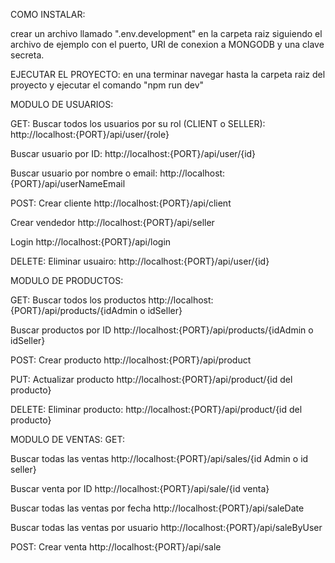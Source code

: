 COMO INSTALAR:

crear un archivo llamado ".env.development" en la carpeta raiz siguiendo el archivo de ejemplo con el puerto, URI de conexion a MONGODB y una clave secreta.

EJECUTAR EL PROYECTO:
en una terminar navegar hasta la carpeta raiz del proyecto y ejecutar el comando "npm run dev"

MODULO DE USUARIOS:

GET:
Buscar todos los usuarios por su rol (CLIENT o SELLER):
http://localhost:{PORT}/api/user/{role} 

Buscar usuario por ID:
http://localhost:{PORT}/api/user/{id}

Buscar usuario por nombre o email:
http://localhost:{PORT}/api/userNameEmail

POST:
Crear cliente
http://localhost:{PORT}/api/client

Crear vendedor
http://localhost:{PORT}/api/seller

Login
http://localhost:{PORT}/api/login

DELETE:
Eliminar usuairo:
http://localhost:{PORT}/api/user/{id}

MODULO DE PRODUCTOS:

GET:
Buscar todos los productos 
http://localhost:{PORT}/api/products/{idAdmin o idSeller}

Buscar productos por ID 
http://localhost:{PORT}/api/products/{idAdmin o idSeller}

POST:
Crear producto 
http://localhost:{PORT}/api/product

PUT:
Actualizar producto 
http://localhost:{PORT}/api/product/{id del producto}

DELETE:
Eliminar producto:
http://localhost:{PORT}/api/product/{id del producto}

MODULO DE VENTAS:
GET:

Buscar todas las ventas
http://localhost:{PORT}/api/sales/{id Admin o id seller}

Buscar venta por ID
http://localhost:{PORT}/api/sale/{id venta}

Buscar todas las ventas por fecha
http://localhost:{PORT}/api/saleDate

Buscar todas las ventas por usuario
http://localhost:{PORT}/api/saleByUser

POST:
Crear venta
http://localhost:{PORT}/api/sale